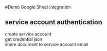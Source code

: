 #Demo Google Sheet Integration

## service account authentication
create service account<br>
get credential json<br>
share document to service account email<br>